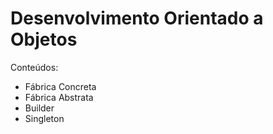 # Desenvolvimento Orientado a Objetos

Conteúdos:
* Fábrica Concreta
* Fábrica Abstrata
* Builder 
* Singleton
